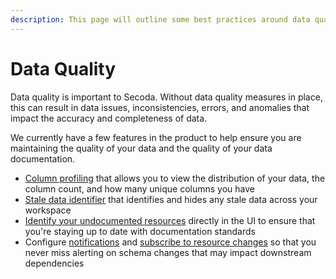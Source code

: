 ```yaml
---
description: This page will outline some best practices around data quality
---
```


# Data Quality

Data quality is important to Secoda. Without data quality measures in place, this can result in data issues, inconsistencies, errors, and anomalies that impact the accuracy and completeness of data.

We currently have a few features in the product to help ensure you are maintaining the quality of your data and the quality of your data documentation.

* [Column profiling](https://docs.secoda.co/features/data-quality/column-profiling) that allows you to view the distribution of your data, the column count, and how many unique columns you have
* [Stale data identifier](https://docs.secoda.co/features/data-quality/removing-stale-data) that identifies and hides any stale data across your workspace
* [Identify your undocumented resources](../../resource-and-metadata-management/add-documentation/bulk-editing-resources.md#identifying-undocumented-resources) directly in the UI to ensure that you're staying up to date with documentation standards
* Configure [notifications](../../features/notifications.md#h\_3a4bfd6458) and [subscribe to resource changes](../../features/notifications.md#subscribe-to-resource-changes) so that you never miss alerting on schema changes that may impact downstream dependencies
